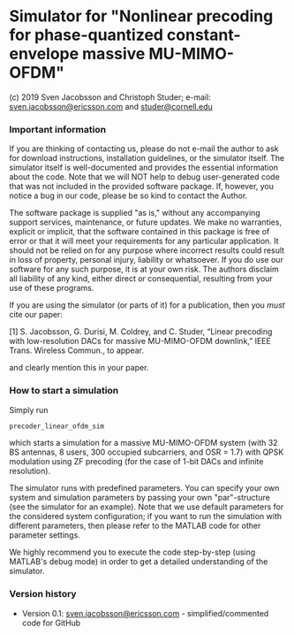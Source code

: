 # Simulator for "Nonlinear precoding for phase-quantized constant-envelope massive MU-MIMO-OFDM"
(c) 2019 Sven Jacobsson and Christoph Studer;
e-mail: sven.jacobsson@ericsson.com and studer@cornell.edu

### Important information

If you are thinking of contacting us, please do not e-mail the author to ask for download instructions, installation guidelines, or the simulator itself. The simulator itself is well-documented and provides the essential information about the code. Note that we will NOT help to debug user-generated code that was not included in the provided software package. If, however, you notice a bug in our code, please be so kind to contact the Author.

The software package is supplied "as is," without any accompanying support services, maintenance, or future updates. We make no warranties, explicit or implicit, that the software contained in this package is free of error or that it will meet your requirements for any particular application. It should not be relied on for any purpose where incorrect results could result in loss of property, personal injury, liability or whatsoever. If you do use our software for any such purpose, it is at your own risk. The authors disclaim all liability of any kind, either direct or consequential, resulting from your use of these programs.

If you are using the simulator (or parts of it) for a publication, then you *must* cite our paper:

[1] S. Jacobsson, G. Durisi, M. Coldrey, and C. Studer, “Linear precoding with low-resolution DACs for massive MU-MIMO-OFDM downlink,” IEEE Trans. Wireless Commun., to appear.

and clearly mention this in your paper.

### How to start a simulation

Simply run

```sh
precoder_linear_ofdm_sim
```

which starts a simulation for a massive MU-MIMO-OFDM system (with 32 BS antennas, 8 users, 300 occupied subcarriers, and OSR = 1.7) with QPSK modulation using ZF precoding (for the case of 1-bit DACs and infinite resolution). 

The simulator runs with predefined parameters. You can specify your own system and simulation parameters by passing your own "par"-structure (see the simulator for an example). Note that we use default parameters for the considered system configuration; if you want to run the simulation with different parameters, then please refer to the MATLAB code for other parameter settings.

We highly recommend you to execute the code step-by-step (using MATLAB's debug mode) in order to get a detailed understanding of the simulator.

### Version history
- Version 0.1: sven.jacobsson@ericsson.com - simplified/commented code for GitHub
